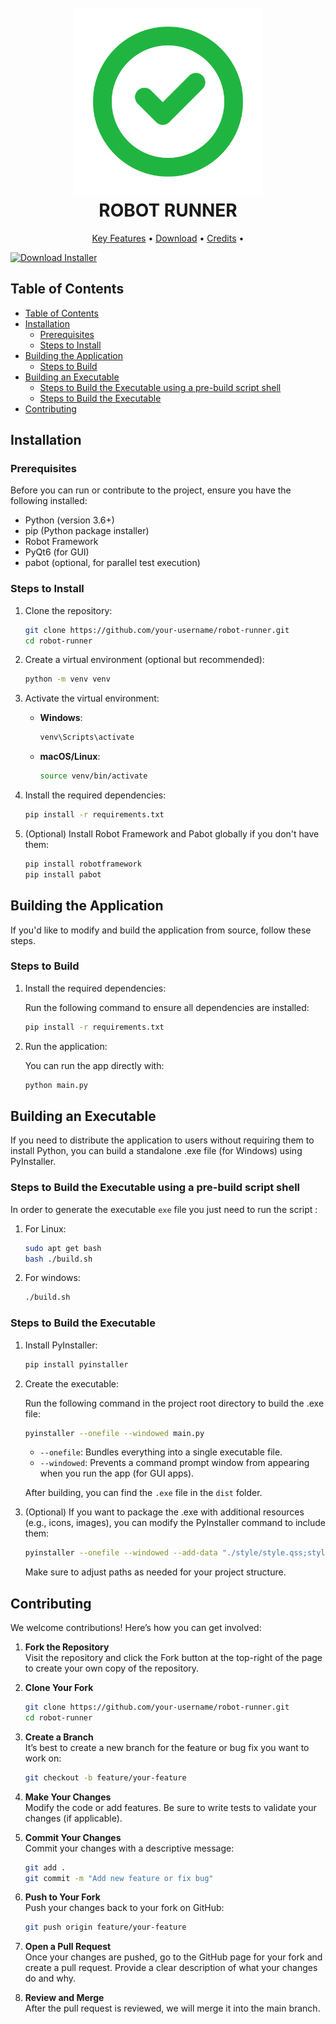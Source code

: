 
<h1 align="center">
  <br>
  <a href="ROBBOT RUNNER"><img src="images/check.png" width="300"></a>
  <br>
  ROBOT RUNNER
  <br>
</h1>
<p align="center">
  <a href="#key-features">Key Features</a> •
  <a href="#download">Download</a> •
  <a href="#credits">Credits</a> •
</p>

[![Download Installer](https://img.shields.io/badge/Download-Latest-blue)](https://github.com/YOUR_USERNAME/YOUR_REPO/releases/latest/download/my_app_installer.exe)

## Table of Contents
- [Table of Contents](#table-of-contents)
- [Installation](#installation)
  - [Prerequisites](#prerequisites)
  - [Steps to Install](#steps-to-install)
- [Building the Application](#building-the-application)
  - [Steps to Build](#steps-to-build)
- [Building an Executable](#building-an-executable)
  - [Steps to Build the Executable using a pre-build script shell](#steps-to-build-the-executable-using-a-pre-build-script-shell)
  - [Steps to Build the Executable](#steps-to-build-the-executable)
- [Contributing](#contributing)

## Installation

### Prerequisites
Before you can run or contribute to the project, ensure you have the following installed:

- Python (version 3.6+)
- pip (Python package installer)
- Robot Framework
- PyQt6 (for GUI)
- pabot (optional, for parallel test execution)

### Steps to Install

1. Clone the repository:

    ```bash
    git clone https://github.com/your-username/robot-runner.git
    cd robot-runner
    ```

2. Create a virtual environment (optional but recommended):

    ```bash
    python -m venv venv
    ```

3. Activate the virtual environment:

    - **Windows**:
        ```bash
        venv\Scripts\activate
        ```
    - **macOS/Linux**:
        ```bash
        source venv/bin/activate
        ```

4. Install the required dependencies:

    ```bash
    pip install -r requirements.txt
    ```

5. (Optional) Install Robot Framework and Pabot globally if you don't have them:

    ```bash
    pip install robotframework
    pip install pabot
    ```

## Building the Application

If you'd like to modify and build the application from source, follow these steps.

### Steps to Build

1. Install the required dependencies:

    Run the following command to ensure all dependencies are installed:

    ```bash
    pip install -r requirements.txt
    ```

2. Run the application:

    You can run the app directly with:

    ```bash
    python main.py
    ```

## Building an Executable

If you need to distribute the application to users without requiring them to install Python, you can build a standalone .exe file (for Windows) using PyInstaller.

### Steps to Build the Executable using a pre-build script shell
In order to generate the executable `exe` file you just need to run the script :

1. For Linux:
    ```bash
    sudo apt get bash
    bash ./build.sh
    ```
2. For windows:
    ```bash
    ./build.sh
    ```

### Steps to Build the Executable

1. Install PyInstaller:

    ```bash
    pip install pyinstaller
    ```

2. Create the executable:

    Run the following command in the project root directory to build the .exe file:

    ```bash
    pyinstaller --onefile --windowed main.py
    ```

    - `--onefile`: Bundles everything into a single executable file.
    - `--windowed`: Prevents a command prompt window from appearing when you run the app (for GUI apps).

    After building, you can find the `.exe` file in the `dist` folder.

3. (Optional) If you want to package the .exe with additional resources (e.g., icons, images), you can modify the PyInstaller command to include them:

    ```bash
    pyinstaller --onefile --windowed --add-data "./style/style.qss;style" --add-data "images/*;images" main.py
    ```

    Make sure to adjust paths as needed for your project structure.

## Contributing

We welcome contributions! Here’s how you can get involved:

1. **Fork the Repository**  
   Visit the repository and click the Fork button at the top-right of the page to create your own copy of the repository.

2. **Clone Your Fork**  
   ```bash
   git clone https://github.com/your-username/robot-runner.git
   cd robot-runner

3. **Create a Branch**  
   It’s best to create a new branch for the feature or bug fix you want to work on:
   ```bash
   git checkout -b feature/your-feature
4. **Make Your Changes**  
   Modify the code or add features. Be sure to write tests to validate your changes (if applicable).

5. **Commit Your Changes**  
   Commit your changes with a descriptive message:
   ```bash
   git add .
   git commit -m "Add new feature or fix bug"
6. **Push to Your Fork**  
   Push your changes back to your fork on GitHub:
   ```bash
   git push origin feature/your-feature
7. **Open a Pull Request**  
   Once your changes are pushed, go to the GitHub page for your fork and create a pull request. Provide a clear description of what your changes do and why.

8. **Review and Merge**  
   After the pull request is reviewed, we will merge it into the main branch.
